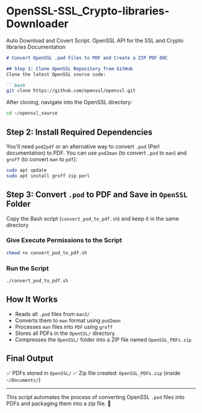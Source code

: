 # OpenSSL-SSL_Crypto-libraries-Downloader
Auto Download and Covert Script. OpenSSL API for the SSL and Crypto libraries Documentation

```markdown
# Convert OpenSSL .pod Files to PDF and Create a ZIP PDF DOC

## Step 1: Clone OpenSSL Repository from GitHub
Clone the latest OpenSSL source code:

```bash
git clone https://github.com/openssl/openssl.git
```

After cloning, navigate into the OpenSSL directory:

```bash
cd ~/openssl_source
```

## Step 2: Install Required Dependencies
You'll need `pod2pdf` or an alternative way to convert `.pod` (Perl documentation) to PDF. You can use `pod2man` (to convert `.pod` to `man`) and `groff` (to convert `man` to `pdf`):

```bash
sudo apt update
sudo apt install groff zip perl
```

## Step 3: Convert `.pod` to PDF and Save in `OpenSSL` Folder
Copy the Bash script (`convert_pod_to_pdf.sh`) and keep it in the same directory

### Give Execute Permissions to the Script
```bash
chmod +x convert_pod_to_pdf.sh
```

### Run the Script
```bash
./convert_pod_to_pdf.sh
```

## How It Works
- Reads all `.pod` files from `man3/`
- Converts them to `man` format using `pod2man`
- Processes `man` files into `PDF` using `groff`
- Stores all PDFs in the `OpenSSL/` directory
- Compresses the `OpenSSL/` folder into a ZIP file named `OpenSSL_PDFs.zip`

## Final Output
✅ PDFs stored in `OpenSSL/`
✅ Zip file created: `OpenSSL_PDFs.zip` (inside `~/Documents/`)

---

This script automates the process of converting OpenSSL `.pod` files into PDFs and packaging them into a zip file. 🚀
```
